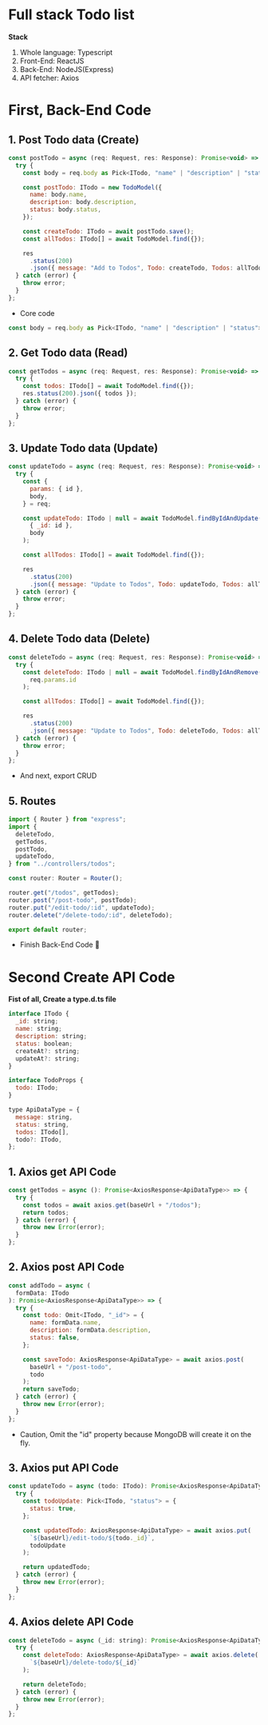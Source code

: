 # Full stack Todo list

**Stack**

1. Whole language: Typescript
2. Front-End: ReactJS
3. Back-End: NodeJS(Express)
4. API fetcher: Axios

# First, Back-End Code

## 1. Post Todo data (Create)

```javascript
const postTodo = async (req: Request, res: Response): Promise<void> => {
  try {
    const body = req.body as Pick<ITodo, "name" | "description" | "status">;

    const postTodo: ITodo = new TodoModel({
      name: body.name,
      description: body.description,
      status: body.status,
    });

    const createTodo: ITodo = await postTodo.save();
    const allTodos: ITodo[] = await TodoModel.find({});

    res
      .status(200)
      .json({ message: "Add to Todos", Todo: createTodo, Todos: allTodos });
  } catch (error) {
    throw error;
  }
};
```

- Core code

```javascript
const body = req.body as Pick<ITodo, "name" | "description" | "status">;
```

## 2. Get Todo data (Read)

```javascript
const getTodos = async (req: Request, res: Response): Promise<void> => {
  try {
    const todos: ITodo[] = await TodoModel.find({});
    res.status(200).json({ todos });
  } catch (error) {
    throw error;
  }
};
```

## 3. Update Todo data (Update)

```javascript
const updateTodo = async (req: Request, res: Response): Promise<void> => {
  try {
    const {
      params: { id },
      body,
    } = req;

    const updateTodo: ITodo | null = await TodoModel.findByIdAndUpdate(
      { _id: id },
      body
    );

    const allTodos: ITodo[] = await TodoModel.find({});

    res
      .status(200)
      .json({ message: "Update to Todos", Todo: updateTodo, Todos: allTodos });
  } catch (error) {
    throw error;
  }
};
```

## 4. Delete Todo data (Delete)

```javascript
const deleteTodo = async (req: Request, res: Response): Promise<void> => {
  try {
    const deleteTodo: ITodo | null = await TodoModel.findByIdAndRemove(
      req.params.id
    );

    const allTodos: ITodo[] = await TodoModel.find({});

    res
      .status(200)
      .json({ message: "Update to Todos", Todo: deleteTodo, Todos: allTodos });
  } catch (error) {
    throw error;
  }
};
```

- And next, export CRUD

## 5. Routes

```javascript
import { Router } from "express";
import {
  deleteTodo,
  getTodos,
  postTodo,
  updateTodo,
} from "../controllers/todos";

const router: Router = Router();

router.get("/todos", getTodos);
router.post("/post-todo", postTodo);
router.put("/edit-todo/:id", updateTodo);
router.delete("/delete-todo/:id", deleteTodo);

export default router;
```

- Finish Back-End Code 🙂

# Second Create API Code

**Fist of all, Create a type.d.ts file**

```javascript
interface ITodo {
  _id: string;
  name: string;
  description: string;
  status: boolean;
  createAt?: string;
  updateAt?: string;
}

interface TodoProps {
  todo: ITodo;
}

type ApiDataType = {
  message: string,
  status: string,
  todos: ITodo[],
  todo?: ITodo,
};
```

## 1. Axios get API Code

```javascript
const getTodos = async (): Promise<AxiosResponse<ApiDataType>> => {
  try {
    const todos = await axios.get(baseUrl + "/todos");
    return todos;
  } catch (error) {
    throw new Error(error);
  }
};
```

## 2. Axios post API Code

```javascript
const addTodo = async (
  formData: ITodo
): Promise<AxiosResponse<ApiDataType>> => {
  try {
    const todo: Omit<ITodo, "_id"> = {
      name: formData.name,
      description: formData.description,
      status: false,
    };

    const saveTodo: AxiosResponse<ApiDataType> = await axios.post(
      baseUrl + "/post-todo",
      todo
    );
    return saveTodo;
  } catch (error) {
    throw new Error(error);
  }
};
```

- Caution, Omit the "id" property because MongoDB will create it on the fly.

## 3. Axios put API Code

```javascript
const updateTodo = async (todo: ITodo): Promise<AxiosResponse<ApiDataType>> => {
  try {
    const todoUpdate: Pick<ITodo, "status"> = {
      status: true,
    };

    const updatedTodo: AxiosResponse<ApiDataType> = await axios.put(
      `${baseUrl}/edit-todo/${todo._id}`,
      todoUpdate
    );

    return updatedTodo;
  } catch (error) {
    throw new Error(error);
  }
};
```

## 4. Axios delete API Code

```javascript
const deleteTodo = async (_id: string): Promise<AxiosResponse<ApiDataType>> => {
  try {
    const deleteTodo: AxiosResponse<ApiDataType> = await axios.delete(
      `${baseUrl}/delete-todo/${_id}`
    );

    return deleteTodo;
  } catch (error) {
    throw new Error(error);
  }
};
```
